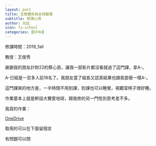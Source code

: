 ```yaml
---
layout: post
title: 生態體系與全球變遷
subtitle: 修課心得
author: 兆廷
icon: fa-school
categories: [NTHU]
---
```


修課時間：2019_fall

教授：王俊秀

謝謝我的朋友計財22的蔡心慈，讓我一部影片都沒看就過了這門課，拿A-。

A-已經是一百多人前18名了。我朋友當了組長又認真結果也跟我耍廢一樣A-。

這門課爽的地方是，一半時間不用到課，到課也可以睡覺，視聽室椅子很好睡。

作業基本上就是幹話大賽愛地球，跟我修的另一門性別思考差不多。

我寫的作業：

[OneDrive](https://msseed9-my.sharepoint.com/:f:/g/personal/17-jack_chen_msseed_idv_tw/EkvTH7gpJG9JsKyVgFbLJtMBxvTLqDLpDWeKc9FuwRl6wQ?e=gkr8dE)

取用的可以在下面留個言

有問題可以問

<br>

